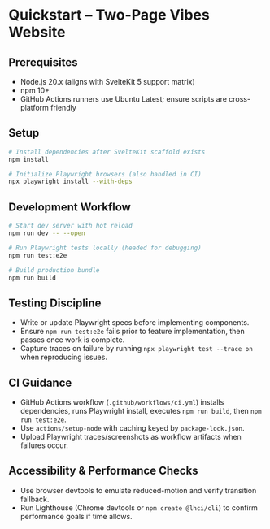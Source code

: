 # Quickstart – Two-Page Vibes Website

## Prerequisites
- Node.js 20.x (aligns with SvelteKit 5 support matrix)
- npm 10+
- GitHub Actions runners use Ubuntu Latest; ensure scripts are cross-platform friendly

## Setup
```bash
# Install dependencies after SvelteKit scaffold exists
npm install

# Initialize Playwright browsers (also handled in CI)
npx playwright install --with-deps
```

## Development Workflow
```bash
# Start dev server with hot reload
npm run dev -- --open

# Run Playwright tests locally (headed for debugging)
npm run test:e2e

# Build production bundle
npm run build
```

## Testing Discipline
- Write or update Playwright specs before implementing components.
- Ensure `npm run test:e2e` fails prior to feature implementation, then passes once work is complete.
- Capture traces on failure by running `npx playwright test --trace on` when reproducing issues.

## CI Guidance
- GitHub Actions workflow (`.github/workflows/ci.yml`) installs dependencies, runs Playwright install, executes `npm run build`, then `npm run test:e2e`.
- Use `actions/setup-node` with caching keyed by `package-lock.json`.
- Upload Playwright traces/screenshots as workflow artifacts when failures occur.

## Accessibility & Performance Checks
- Use browser devtools to emulate reduced-motion and verify transition fallback.
- Run Lighthouse (Chrome devtools or `npm create @lhci/cli`) to confirm performance goals if time allows.
